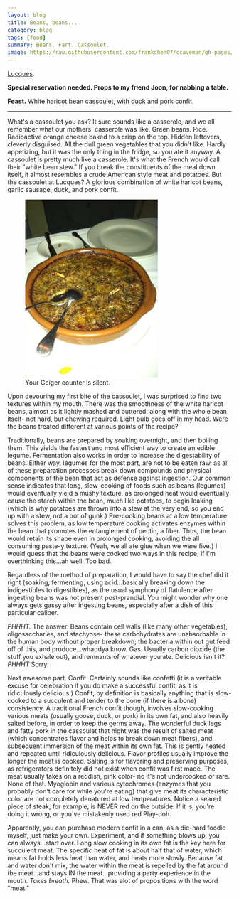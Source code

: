 ```yaml
---
layout: blog
title: Beans, beans...
category: blog
tags: [food]  
summary: Beans. Fart. Cassoulet.
image: https://raw.githubusercontent.com/frankchen07/ccaveman/gh-pages/images/blog/030412_cassoulet_courtesy_yelp.com_reviewer_gabriel_a.jpg
---
```


[Lucques](http://www.yelp.com/biz/lucques-west-hollywood-2). 

**Special reservation needed. Props to my friend Joon, for nabbing a table.**

**Feast.** White haricot bean cassoulet, with duck and pork confit.

---

What's a cassoulet you ask? It sure sounds like a casserole, and we all remember what our mothers' casserole was like. Green beans. Rice. Radioactive orange cheese baked to a crisp on the top. Hidden leftovers, cleverly disguised. All the dull green vegetables that you didn't like. Hardly appetizing, but it was the only thing in the fridge, so you ate it anyway. A cassoulet is pretty much like a casserole. It's what the French would call their "white bean stew." If you break the constituents of the meal down itself, it almost resembles a crude American style meat and potatoes. But the cassoulet at Lucques? A glorious combination of white haricot beans, garlic sausage, duck, and pork confit.

<figure>
    <img src="https://raw.githubusercontent.com/frankchen07/ccaveman/gh-pages/images/blog/030412_cassoulet_courtesy_yelp.com_reviewer_gabriel_a.jpg"></img>
    <figcaption> Your Geiger counter is silent.</figcaption>
</figure>

Upon devouring my first bite of the cassoulet, I was surprised to find two textures within my mouth. There was the smoothness of the white haricot beans, almost as it lightly mashed and buttered, along with the whole bean itself- not hard, but chewing required. Light bulb goes off in my head. Were the beans treated different at various points of the recipe?

Traditionally, beans are prepared by soaking overnight, and then boiling them. This yields the fastest and most efficient way to create an edible legume. Fermentation also works in order to increase the digestability of beans. Either way, legumes for the most part, are not to be eaten raw, as all of these preparation processes break down compounds and physical components of the bean that act as defense against ingestion. Our common sense indicates that long, slow-cooking of foods such as beans (legumes) would eventually yield a mushy texture, as prolonged heat would eventually cause the starch within the bean, much like potatoes, to begin leaking (which is why potatoes are thrown into a stew at the very end, so you end up with a stew, not a pot of gunk.) Pre-cooking beans at a low temperature solves this problem, as low temperature cooking activates enzymes within the bean that promotes the entanglement of pectin, a fiber. Thus, the bean would retain its shape even in prolonged cooking, avoiding the all consuming paste-y texture. (Yeah, we all ate glue when we were five.) I would guess that the beans were cooked two ways in this recipe; if I'm overthinking this...ah well. Too bad.

Regardless of the method of preparation, I would have to say the chef did it right (soaking, fermenting, using acid...basically breaking down the indigestibles to digestibles), as the usual symphony of flatulence after ingesting beans was not present post-prandial. You might wonder why one always gets gassy after ingesting beans, especially after a dish of this particular caliber.

*PHHHT.* The answer. Beans contain cell walls (like many other vegetables), oligosaccharies, and stachyose- these carbohydrates are unabsorbable in the human body without proper breakdown; the bacteria within out gut feed off of this, and produce...whaddya know. Gas. Usually carbon dioxide (the stuff you exhale out), and remnants of whatever you ate. Delicious isn't it? *PHHHT* Sorry.

Next awesome part. Confit. Certainly sounds like confetti (it is a veritable excuse for celebration if you do make a successful confit, as it is ridiculously delicious.) Confit, by definition is basically anything that is slow-cooked to a succulent and tender to the bone (if there is a bone) consistency. A traditional French confit though, involves slow-cooking various meats (usually goose, duck, or pork) in its own fat, and also heavily salted before, in order to keep the germs away. The wonderful duck legs and fatty pork in the cassoulet that night was the result of salted meat (which concentrates flavor and helps to break down meat fibers), and subsequent immersion of the meat within its own fat. This is gently heated and repeated until ridiculously delicious. Flavor profiles usually improve the longer the meat is cooked. Salting is for flavoring and preserving purposes, as refrigerators definitely did not exist when confit was first made. The meat usually takes on a reddish, pink color- no it's not undercooked or rare. None of that. Myoglobin and various cytochromes (enzymes that you probably don't care for while you're eating) that give meat its characteristic color are not completely denatured at low temperatures. Notice a seared piece of steak, for example, is NEVER red on the outside. If it is, you're doing it wrong, or you've mistakenly used red Play-doh.

Apparently, you can purchase modern confit in a can; as a die-hard foodie myself, just make your own. Experiment, and if something blows up, you can always...start over. Long slow cooking in its own fat is the key here for succulent meat. The specific heat of fat is about half that of water, which means fat holds less heat than water, and heats more slowly. Because fat and water don't mix, the water within the meat is repelled by the fat around the meat...and stays IN the meat...providing a party experience in the mouth. *Takes breath.* Phew. That was alot of propositions with the word "meat."
